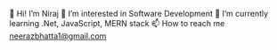 👋 Hi! I’m Niraj
👀 I’m interested in Software Development
🌱 I’m currently learning .Net, JavaScript, MERN stack
📫 How to reach me neerazbhatta1@gmail.com
